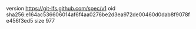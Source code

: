 version https://git-lfs.github.com/spec/v1
oid sha256:e164ac536606014af6f4aa0276be2d3ea972de00460d0dab8f9078fe456f3ed5
size 977
